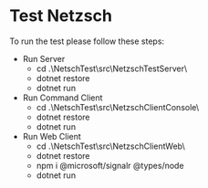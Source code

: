 # Test Netzsch
To run the test please follow these steps:

- Run Server
    - cd .\NetschTest\src\NetzschTestServer\
    - dotnet restore
    - dotnet run
- Run Command Client
    - cd .\NetschTest\src\NetzschClientConsole\
    - dotnet restore
    - dotnet run
- Run Web Client
    - cd .\NetschTest\src\NetzschClientWeb\
    - dotnet restore
    - npm i @microsoft/signalr @types/node
    - dotnet run